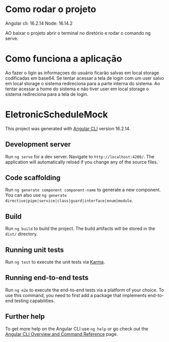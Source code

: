 # Como rodar o projeto
Angular cli: 16.2.14
Node: 16.14.2

AO baixar o projeto abrir o terminal no diretório e rodar o comando ng serve.

# Como funciona a aplicação
Ao fazer o ligin as informaçoes do usuário ficarão salvas em local storage codificadas em base64.
Se tentar acessar a tela de login com um user salvo em local storage o sistema redireciona para a parte interna do sistema.
Ao tentar acessar a home do sistema e não tiver user em local storage o sistema redireciona para a tela de login.


# EletronicScheduleMock

This project was generated with [Angular CLI](https://github.com/angular/angular-cli) version 16.2.14.

## Development server

Run `ng serve` for a dev server. Navigate to `http://localhost:4200/`. The application will automatically reload if you change any of the source files.

## Code scaffolding

Run `ng generate component component-name` to generate a new component. You can also use `ng generate directive|pipe|service|class|guard|interface|enum|module`.

## Build

Run `ng build` to build the project. The build artifacts will be stored in the `dist/` directory.

## Running unit tests

Run `ng test` to execute the unit tests via [Karma](https://karma-runner.github.io).

## Running end-to-end tests

Run `ng e2e` to execute the end-to-end tests via a platform of your choice. To use this command, you need to first add a package that implements end-to-end testing capabilities.

## Further help

To get more help on the Angular CLI use `ng help` or go check out the [Angular CLI Overview and Command Reference](https://angular.io/cli) page.
